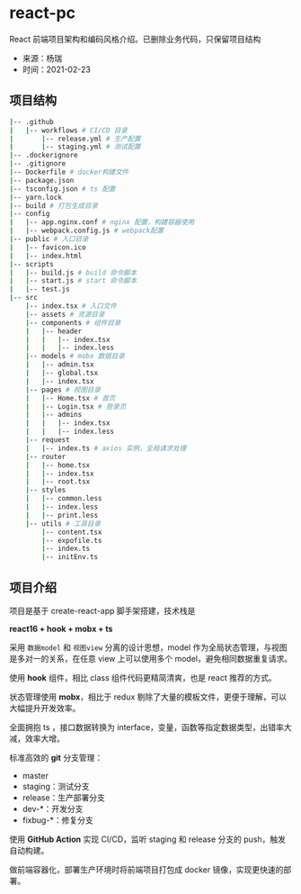 # react-pc

React 前端项目架构和编码风格介绍。已删除业务代码，只保留项目结构

- 来源：杨瑞
- 时间：2021-02-23

## 项目结构

```sh
|-- .github
|   |-- workflows # CI/CD 目录
|       |-- release.yml # 生产配置
|       |-- staging.yml # 测试配置
|-- .dockerignore
|-- .gitignore
|-- Dockerfile # docker构建文件
|-- package.json
|-- tsconfig.json # ts 配置
|-- yarn.lock
|-- build # 打包生成目录
|-- config
|   |-- app.nginx.conf # nginx 配置，构建容器使用
|   |-- webpack.config.js # webpack配置
|-- public # 入口目录
|   |-- favicon.ico
|   |-- index.html
|-- scripts
|   |-- build.js # build 命令脚本
|   |-- start.js # start 命令脚本
|   |-- test.js
|-- src
    |-- index.tsx # 入口文件
    |-- assets # 资源目录
    |-- components # 组件目录
    |   |-- header
    |   |   |-- index.tsx
    |   |   |-- index.less
    |-- models # mobx 数据目录
    |   |-- admin.tsx
    |   |-- global.tsx
    |   |-- index.tsx
    |-- pages # 视图目录
    |   |-- Home.tsx # 首页
    |   |-- Login.tsx # 登录页
    |   |-- admins
    |   |   |-- index.tsx
    |   |   |-- index.less
    |-- request
    |   |-- index.ts # axios 实例，全局请求处理
    |-- router
    |   |-- home.tsx
    |   |-- index.tsx
    |   |-- root.tsx
    |-- styles
    |   |-- common.less
    |   |-- index.less
    |   |-- print.less
    |-- utils # 工具目录
        |-- content.tsx
        |-- expofile.ts
        |-- index.ts
        |-- initEnv.ts
```

## 项目介绍

项目是基于 create-react-app 脚手架搭建，技术栈是

**react16 + hook + mobx + ts**

采用 `数据model` 和 `视图view` 分离的设计思想，model 作为全局状态管理，与视图是多对一的关系，在任意 view 上可以使用多个 model，避免相同数据重复请求。

使用 **hook** 组件，相比 class 组件代码更精简清爽，也是 react 推荐的方式。

状态管理使用 **mobx**，相比于 redux 剔除了大量的模板文件，更便于理解，可以大幅提升开发效率。

全面拥抱 ts ，接口数据转换为 interface，变量，函数等指定数据类型，出错率大减，效率大增。

标准高效的 **git** 分支管理：

- master
- staging：测试分支
- release：生产部署分支
- dev-\*：开发分支
- fixbug-\*：修复分支

使用 **GitHub Action** 实现 CI/CD，监听 staging 和 release 分支的 push，触发自动构建。

做前端容器化，部署生产环境时将前端项目打包成 docker 镜像，实现更快速的部署。

